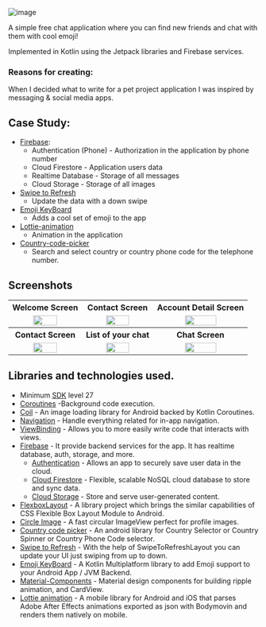 ![image](https://user-images.githubusercontent.com/48939805/185547314-9c29beca-1baa-4500-8930-3d5ae03c123d.png)


A simple free chat application where you can find new friends and chat with them with cool emoji!

Implemented in Kotlin using the Jetpack libraries and Firebase services.

### Reasons for creating:
When I decided what to write for a pet project application I was inspired by messaging & social media apps.




## Case Study:
* [Firebase](https://firebase.google.com/): 
  - Authentication (Phone) - Authorization in the application by phone number
  - Cloud Firestore - Application users data
  - Realtime Database - Storage of all messages
  - Cloud Storage - Storage of all images 
* [Swipe to Refresh](https://developer.android.com/jetpack/androidx/releases/swiperefreshlayout)
  - Update the data with a down swipe
* [Emoji KeyBoard](https://github.com/vanniktech/Emoji)
  - Adds a cool set of emoji to the app   
* [Lottie-animation](https://github.com/airbnb/lottie-android)
  - Animation in the application
* [Country-code-picker](https://github.com/hbb20/CountryCodePickerProject)
  - Search and select country or country phone code for the telephone number.

## Screenshots
 <table>
<tr>
    <th>Welcome Screen</th>
    <th>Contact Screen</th>
    <th>Account Detail Screen</th>
<tr>
    <td align="center" valign="middle"><img src="https://user-images.githubusercontent.com/48939805/185348955-520571f8-0487-4191-a95a-1df9eefbbb44.png" width="60%" height="60%"></td>
    <td align="center" valign="middle"><img src="https://user-images.githubusercontent.com/48939805/185348996-c59833c4-d39d-4f51-97cc-2afa5fabcf0c.png" width="60%" height="60%"></td>
    <td align="center" valign="middle"><img src="https://user-images.githubusercontent.com/48939805/185349042-3100680a-2db2-4428-87ad-b4f5a8b28458.png" width="60%" height="60%"></td>
<tr>
    <th>Contact Screen</th>
    <th>List of your chat</th>
    <th>Сhat Screen</th>
<tr>
    <td align="center" valign="middle"><img src="https://user-images.githubusercontent.com/48939805/185349070-1001bd65-f639-4068-831d-0b83e886de46.png" width="60%" height="60%"></td>
    <td align="center" valign="middle"><img src="https://user-images.githubusercontent.com/48939805/185549326-1aed83cb-d969-4537-b934-fcc046860198.png" width="60%" height="60%"></td>
    <td align="center" valign="middle"><img src="https://user-images.githubusercontent.com/48939805/185549649-4437ea24-2a63-4700-92a6-25f45d54af74.png" width="60%" height="60%"></td>
  </tr>
  
</table>

## Libraries and technologies used.
- Minimum [SDK](https://developer.android.com/studio/releases/platform-tools) level 27 
- [Coroutines](https://kotlinlang.org/docs/coroutines-overview.html) -Background code execution.
- [Coil](https://coil-kt.github.io/coil/) - An image loading library for Android backed by Kotlin Coroutines.
- [Navigation](https://developer.android.com/guide/navigation/navigation-getting-started) - Handle everything related for in-app navigation.
- [ViewBinding](https://developer.android.com/topic/libraries/view-binding) - Allows you to more easily write code that interacts with views. 
- [Firebase](https://firebase.google.com/) - It provide backend services for the app. It has realtime database, auth, storage, and more.
  - [Authentication](https://firebase.google.com/docs) - Allows an app to securely save user data in the cloud.
  - [Cloud Firestore](https://firebase.google.com/docs/firestore) - Flexible, scalable NoSQL cloud database to store and sync data.
  - [Cloud Storage](https://firebase.google.com/docs/storage) - Store and serve user-generated content. 
- [FlexboxLayout](https://github.com/google/flexbox-layout) - A library project which brings the similar capabilities of CSS Flexible Box Layout Module to Android.
- [Circle Image](https://github.com/hdodenhof/CircleImageView) - A fast circular ImageView perfect for profile images.
- [Country code picker](https://github.com/hbb20/CountryCodePickerProject) - An android library for Country Selector or Country Spinner or Country Phone Code selector.
- [Swipe to Refresh](https://developer.android.com/jetpack/androidx/releases/swiperefreshlayout) - With the help of SwipeToRefreshLayout you can update your UI just swiping from up to down.
- [Emoji KeyBoard](https://github.com/vanniktech/Emoji) - A Kotlin Multiplatform library to add Emoji support to your Android App / JVM Backend.
- [Material-Components](https://material.io/components) - Material design components for building ripple animation, and CardView.
- [Lottie animation](https://github.com/airbnb/lottie-android) - A mobile library for Android and iOS that parses Adobe After Effects animations exported as json with Bodymovin and renders them natively on mobile.

